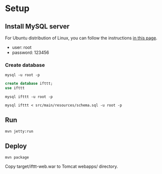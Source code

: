 # Setup

## Install MySQL server

For Ubuntu distribution of Linux, you can follow the instructions [in this page](http://dev.mysql.com/doc/mysql-apt-repo-quick-guide/en/).

+ user: root
+ password: 123456

### Create database

```Shell
mysql -u root -p
```

```SQL
create database ifttt;
use ifttt
```

```Shell
mysql ifttt -u root -p
```

```Shell
mysql ifttt < src/main/resources/schema.sql -u root -p
```

## Run

```Shell
mvn jetty:run
```

## Deploy

```Shell
mvn package
```

Copy target/ifttt-web.war to Tomcat webapps/ directory.
